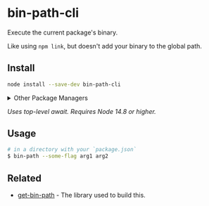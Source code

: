 # bin-path-cli

Execute the current package's binary.

Like using `npm link`, but doesn't add your binary to the global path.

## Install

```sh
node install --save-dev bin-path-cli
```

<details>
<summary>Other Package Managers</summary>

```sh
yarn add --dev bin-path-cli
```
</details>

*Uses top-level await. Requires Node 14.8 or higher.*

## Usage

```sh
# in a directory with your `package.json`
$ bin-path --some-flag arg1 arg2
```

## Related

- [get-bin-path](https://github.com/ehmicky/get-bin-path) - The library used to build this.
